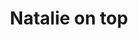 ---
layout: item
raw_url: https://prdwebappstorage.blob.core.windows.net/kansaspattons/images/gallery-2009-10-18/img58663.jpg
thumb_url: https://prdwebappstorage.blob.core.windows.net/kansaspattons/images/gallery-2009-10-18/thumb_img58663.jpg
post: blog/2009-10-18-pumpkin-patch.md
index: 4
title: Natalie on top
---